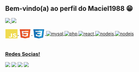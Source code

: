## Bem-vindo(a) ao perfil do Maciel1988 😁

 <div>
   <a href="https://github.com/maciel1988">
   <img height="180em" src="https://github-readme-stats.vercel.app/api?username=maciel1988&show_icons=true&theme=tokyonight&include_all_commits=true&count_private=true"/>
   <img height="180em" src="https://github-readme-stats.vercel.app/api/top-langs/?username=maciel1988&layout=compact&langs_count=6&theme=tokyonight"/>
</div>
    
<div style="display: inline_block"><br>
  <img align="center" alt="Js" height="30" width="40" src="https://raw.githubusercontent.com/devicons/devicon/master/icons/javascript/javascript-plain.svg">
  <img align="center" alt="HTML" height="30" width="40" src="https://raw.githubusercontent.com/devicons/devicon/master/icons/html5/html5-original.svg">
  <img align="center" alt="CSS" height="30" width="40" src="https://raw.githubusercontent.com/devicons/devicon/master/icons/css3/css3-original.svg">
  <img align="center" alt="mysql" height="30" width="40" src="https://cdn.jsdelivr.net/gh/devicons/devicon@latest/icons/mysql/mysql-original-wordmark.svg" />
  <img align="center" alt="php" height="30" width="40" src="https://cdn.jsdelivr.net/gh/devicons/devicon@latest/icons/php/php-original.svg" />
  <img align="center" alt="react" height="30" width="40"src="https://cdn.jsdelivr.net/gh/devicons/devicon@latest/icons/react/react-original-wordmark.svg" />  
  <img align="center" alt="nodejs" height="30" width="40"src="https://cdn.jsdelivr.net/gh/devicons/devicon@latest/icons//nodejs-original-wordmark.svg" />  
  <img align="center" alt="nodejs" height="30" width="40"src="https://cdn.jsdelivr.net/gh/devicons/devicon@latest/icons/typescript/typescript-original-wordmark.svg" /> 
</div>
 
<br>
 
### Redes Socias!
 
<div> 
  <a href="https://instagram.com/macielcorrea7" target="_blank"><img src="https://img.shields.io/badge/-Instagram-%23E4405F?style=for-the-badge&logo=instagram&logoColor=white" target="_blank"></a>
 <a href="https://discord.gg/maciel0774" target="_blank"><img src="https://img.shields.io/badge/Discord-7289DA?style=for-the-badge&logo=discord&logoColor=white" target="_blank"></a> 
  <a href = "mailto:maciel20017@gmail.com"><img src="https://img.shields.io/badge/-Gmail-%23333?style=for-the-badge&logo=gmail&logoColor=white" target="_blank"></a>
  <a href="https://www.linkedin.com/in/macielcorrea" target="_blank"><img src="https://img.shields.io/badge/-LinkedIn-%230077B5?style=for-the-badge&logo=linkedin&logoColor=white" target="_blank"></a>
</div>
